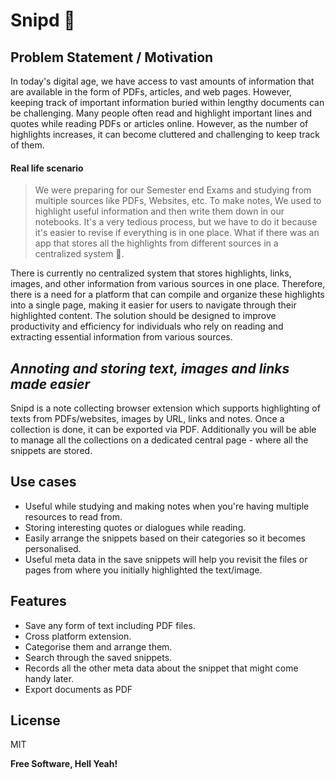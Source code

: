 # Snipd 🔫

## Problem Statement / Motivation

In today's digital age, we have access to vast amounts of information that are available in the form of PDFs, articles, and web pages. However, keeping track of important information buried within lengthy documents can be challenging. Many people often read and highlight important lines and quotes while reading PDFs or articles online. However, as the number of highlights increases, it can become cluttered and challenging to keep track of them. 

#### Real life scenario
 > We were preparing for our Semester end Exams and studying from multiple sources like PDFs, Websites, etc. To make notes, We used to highlight useful information and then write them down in our notebooks. It's a very tedious process, but we have to do it because it's easier to revise if everything is in one place. What if there was an app that stores all the highlights from different sources in a centralized system 🤔. 

There is currently no centralized system that stores highlights, links, images, and other information from various sources in one place. Therefore, there is a need for a platform that can compile and organize these highlights into a single page, making it easier for users to navigate through their highlighted content. The solution should be designed to improve productivity and efficiency for individuals who rely on reading and extracting essential information from various sources.

## _Annoting and storing text, images and links made easier_

Snipd is a note collecting browser extension which supports highlighting of texts from PDFs/websites, images by URL, links and notes. Once a collection is done, it can be exported via PDF. Additionally you will be able to manage all the collections on a dedicated central page - where all the snippets are stored.

## Use cases

- Useful while studying and making notes when you're having multiple resources to read from.
- Storing interesting quotes or dialogues while reading.
- Easily arrange the snippets based on their categories so it becomes personalised.
- Useful meta data in the save snippets will help you revisit the files or pages from where you initially highlighted the text/image.


## Features

- Save any form of text including PDF files.
- Cross platform extension.
- Categorise them and arrange them.
- Search through the saved snippets.
- Records all the other meta data about the snippet that might come handy later.
- Export documents as PDF


## License

MIT

**Free Software, Hell Yeah!**
